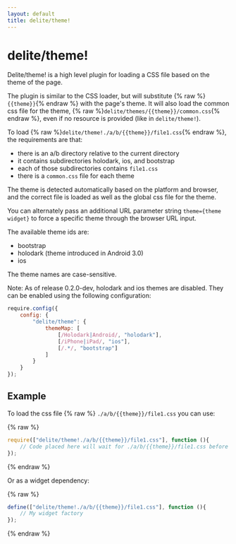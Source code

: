 ```yaml
---
layout: default
title: delite/theme!
---
```


# delite/theme!

Delite/theme! is a high level plugin for loading a CSS file based on the theme of the page.

The plugin is similar to the CSS loader, but will substitute {% raw %}`{{theme}}`{% endraw %} with the page's theme.
It will also load the common css file for the theme, {% raw %}`delite/themes/{{theme}}/common.css`{% endraw %},
even if no resource is provided (like in `delite/theme!`).


To load {% raw %}`delite/theme!./a/b/{{theme}}/file1.css`{% endraw %}, the requirements are that:

- there is an a/b directory relative to the current directory
- it contains subdirectories holodark, ios, and bootstrap
- each of those subdirectories contains `file1.css`
- there is a `common.css` file for each theme

The theme is detected automatically based on the platform and browser,
and the correct file is loaded as well as the global css file for the theme.

You can alternately pass an additional URL parameter string
`theme={theme widget}` to force a specific theme through the browser
URL input.

The available theme ids are:

- bootstrap
- holodark (theme introduced in Android 3.0)
- ios

The theme names are case-sensitive.

Note: As of release 0.2.0-dev, holodark and ios themes are disabled.
They can be enabled using the following configuration:

```js
require.config({
	config: {
		"delite/theme": {
			themeMap: [
				[/Holodark|Android/, "holodark"],
				[/iPhone|iPad/, "ios"],
				[/.*/, "bootstrap"]
			]
		}
	}
});
```

## Example

To load the css file {% raw %} `./a/b/{{theme}}/file1.css` you can use:

{% raw %}
```js
require(["delite/theme!./a/b/{{theme}}/file1.css"], function (){
	// Code placed here will wait for ./a/b/{{theme}}/file1.css before running.
});
```
{% endraw %}

Or as a widget dependency:

{% raw %}
```js
define(["delite/theme!./a/b/{{theme}}/file1.css"], function (){
	// My widget factory
});
```
{% endraw %}
